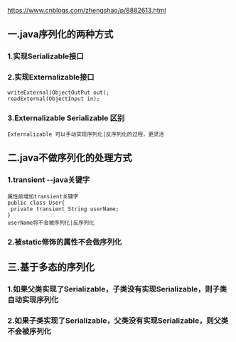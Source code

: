https://www.cnblogs.com/zhengshao/p/8882613.html
## 一.java序列化的两种方式
### 1.实现Serializable接口

### 2.实现Externalizable接口
```
writeExternal(ObjectOutPut out);
readExternal(ObjectInput in);
```

### 3.Externalizable Serializable 区别
```
Externalizable 可以手动实现序列化|反序列化的过程，更灵活
```

## 二.java不做序列化的处理方式
### 1.transient --java关键字
```
属性前增加transient关键字
public class User{
 private transient String userName;
}
userName将不会被序列化|反序列化
```
### 2.被static修饰的属性不会做序列化

## 三.基于多态的序列化
### 1.如果父类实现了Serializable，子类没有实现Serializable，则子类自动实现序列化
### 2.如果子类实现了Serializable，父类没有实现Serializable，则父类不会被序列化

